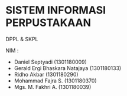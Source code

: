 # SISTEM INFORMASI PERPUSTAKAAN
DPPL &amp; SKPL

NIM : 
- Daniel Septyadi               (1301180009)
- Gerald Ergi Bhaskara Natajaya (1301180133)
- Ridho Akbar  		              (1301180290)
- Mohammad Fajra S. 	          (1301180370)
- Mgs. M. Fakhri A. 	          (1301180039)

